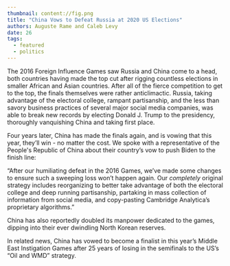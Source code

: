 ```yaml
---
thumbnail: content://fig.png
title: "China Vows to Defeat Russia at 2020 US Elections"
authors: Auguste Rame and Caleb Levy
date: 26
tags:
  - featured
  - politics
---
```


The 2016 Foreign Influence Games saw Russia and China come to a head, both countries having made the top cut after rigging countless elections in smaller African and Asian countries. After all of the fierce competition to get to the top, the finals themselves were rather anticlimactic. Russia, taking advantage of the electoral college, rampant partisanship, and the less than savory business practices of several major social media companies, was able to break new records by electing Donald J. Trump to the presidency, thoroughly vanquishing China and taking first place.

Four years later, China has made the finals again, and is vowing that this year, they’ll win - no matter the cost. We spoke with a representative of the People's Republic of China about their country’s vow to push Biden to the finish line:

“After our humiliating defeat in the 2016 Games, we’ve made some changes to ensure such a sweeping loss won’t happen again. Our *completely* original strategy includes reorganizing to better take advantage of both the electoral college and deep running partisanship, partaking in mass collection of information from social media, and copy-pasting Cambridge Analytica’s proprietary algorithms.”

China has also reportedly doubled its manpower dedicated to the games, dipping into their ever dwindling North Korean reserves.

In related news, China has vowed to become a finalist in this year’s Middle East Instigation Games after 25 years of losing in the semifinals to the US’s “Oil and WMD” strategy.
